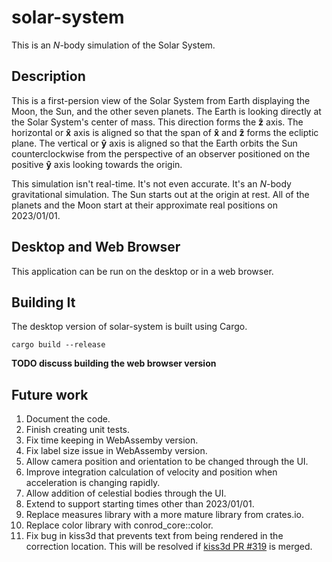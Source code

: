 # solar-system

This is an $N$-body simulation of the Solar System.

## Description

This is a first-persion view of the Solar System from Earth displaying the Moon, the Sun, and the
other seven planets. The Earth is looking directly at the Solar System's center of mass. This
direction forms the $\mathbf{\hat{z}}$ axis. The horizontal or $\mathbf{\hat{x}}$ axis is aligned so
that the span of $\mathbf{\hat{x}}$ and $\mathbf{\hat{z}}$ forms the ecliptic plane. The vertical or
$\mathbf{\hat{y}}$ axis is aligned so that the Earth orbits the Sun counterclockwise from the
perspective of an observer positioned on the positive $\mathbf{\hat{y}}$ axis looking towards the
origin.

This simulation isn't real-time. It's not even accurate. It's an $N$-body gravitational simulation.
The Sun starts out at the origin at rest. All of the planets and the Moon start at their approximate
real positions on 2023/01/01.

## Desktop and Web Browser

This application can be run on the desktop or in a web browser.

## Building It

The desktop version of solar-system is built using Cargo.

```console
cargo build --release
```

__TODO discuss building the web browser version__

## Future work

1. Document the code.
1. Finish creating unit tests.
1. Fix time keeping in WebAssemby version.
1. Fix label size issue in WebAssemby version.
1. Allow camera position and orientation to be changed through the UI.
1. Improve integration calculation of velocity and position when acceleration is changing rapidly.
1. Allow addition of celestial bodies through the UI.
1. Extend to support starting times other than 2023/01/01.
1. Replace measures library with a more mature library from crates.io.
1. Replace color library with conrod_core::color.
1. Fix bug in kiss3d that prevents text from being rendered in the correction location. This will be
   resolved if [kiss3d PR #319](https://github.com/sebcrozet/kiss3d/pull/319) is merged.
